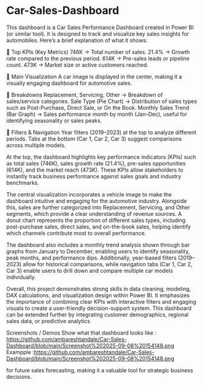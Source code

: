 # Car-Sales-Dashboard
This dashboard is a Car Sales Performance Dashboard created in Power BI (or similar tool). It is designed to track and visualize key sales insights for automobiles. Here’s a brief explanation of what it shows:

🔹 Top KPIs (Key Metrics)
746K → Total number of sales.
21.4% → Growth rate compared to the previous period.
614K → Pre-sales leads or pipeline count.
473K → Market size or active customers reached.

🔹 Main Visualization
A car image is displayed in the center, making it a visually engaging dashboard for automotive sales.

🔹 Breakdowns
Replacement, Servicing, Other → Breakdown of sales/service categories.
Sale Type (Pie Chart) → Distribution of sales types such as Post-Purchase, Direct Sale, or On the Book.
Monthly Sales Trend (Bar Graph) → Sales performance month by month (Jan–Dec), useful for identifying seasonality or sales peaks.

🔹 Filters & Navigation
Year filters (2019–2023) at the top to analyze different periods.
Tabs at the bottom (Car 1, Car 2, Car 3) suggest comparisons across multiple models.

At the top, the dashboard highlights key performance indicators (KPIs) such as total sales (746K), sales growth rate (21.4%), pre-sales opportunities (614K), and the market reach (473K). These KPIs allow stakeholders to instantly track business performance against sales goals and industry benchmarks.

The central visualization incorporates a vehicle image to make the dashboard intuitive and engaging for the automotive industry. Alongside this, sales are further categorized into Replacement, Servicing, and Other segments, which provide a clear understanding of revenue sources. A donut chart represents the proportion of different sales types, including post-purchase sales, direct sales, and on-the-book sales, helping identify which channels contribute most to overall performance.

The dashboard also includes a monthly trend analysis shown through bar graphs from January to December, enabling users to identify seasonality, peak months, and performance dips. Additionally, year-based filters (2019–2023) allow for historical comparisons, while navigation tabs (Car 1, Car 2, Car 3) enable users to drill down and compare multiple car models individually.

Overall, this project demonstrates strong skills in data cleaning, modeling, DAX calculations, and visualization design within Power BI. It emphasizes the importance of combining clear KPIs with interactive filters and engaging visuals to create a user-friendly decision-support system. This dashboard can be extended further by integrating customer demographics, regional sales data, or predictive analytics

Screenshots / Demos
Show what that dashboard looks like : https://github.com/ambareshtandale/Car-Sales-Dashboard/blob/main/Screenshot%202025-09-08%20154148.png
Exampple :https://github.com/ambareshtandale/Car-Sales-Dashboard/blob/main/Screenshot%202025-09-08%20154148.png

for future sales forecasting, making it a valuable tool for strategic business decisions.

